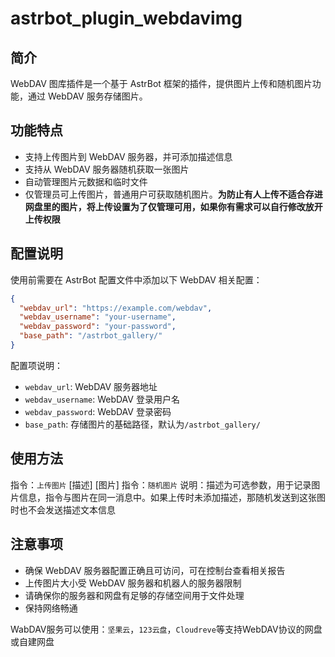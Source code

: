 # astrbot_plugin_webdavimg
## 简介
WebDAV 图库插件是一个基于 AstrBot 框架的插件，提供图片上传和随机图片功能，通过 WebDAV 服务存储图片。
## 功能特点
* 支持上传图片到 WebDAV 服务器，并可添加描述信息
* 支持从 WebDAV 服务器随机获取一张图片
* 自动管理图片元数据和临时文件
* 仅管理员可上传图片，普通用户可获取随机图片。**为防止有人上传不适合存进网盘里的图片，将上传设置为了仅管理可用，如果你有需求可以自行修改放开上传权限**
## 配置说明
使用前需要在 AstrBot 配置文件中添加以下 WebDAV 相关配置：
```json
{
  "webdav_url": "https://example.com/webdav",
  "webdav_username": "your-username",
  "webdav_password": "your-password",
  "base_path": "/astrbot_gallery/"
}
```
配置项说明：
* `webdav_url`: WebDAV 服务器地址
* `webdav_username`: WebDAV 登录用户名
* `webdav_password`: WebDAV 登录密码
* `base_path`: 存储图片的基础路径，默认为`/astrbot_gallery/`
## 使用方法
指令：`上传图片` [描述] [图片]
指令：`随机图片`
说明：描述为可选参数，用于记录图片信息，指令与图片在同一消息中。如果上传时未添加描述，那随机发送到这张图时也不会发送描述文本信息
## 注意事项
* 确保 WebDAV 服务器配置正确且可访问，可在控制台查看相关报告
* 上传图片大小受 WebDAV 服务器和机器人的服务器限制
* 请确保你的服务器和网盘有足够的存储空间用于文件处理
* 保持网络畅通

WabDAV服务可以使用：`坚果云`，`123云盘`，`Cloudreve`等支持WebDAV协议的网盘或自建网盘
